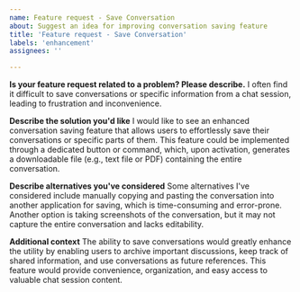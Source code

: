 ```yaml
---
name: Feature request - Save Conversation
about: Suggest an idea for improving conversation saving feature
title: 'Feature request - Save Conversation'
labels: 'enhancement'
assignees: ''

---
```


**Is your feature request related to a problem? Please describe.**
I often find it difficult to save conversations or specific information from a chat session, leading to frustration and inconvenience.

**Describe the solution you'd like**
I would like to see an enhanced conversation saving feature that allows users to effortlessly save their conversations or specific parts of them. This feature could be implemented through a dedicated button or command, which, upon activation, generates a downloadable file (e.g., text file or PDF) containing the entire conversation.

**Describe alternatives you've considered**
Some alternatives I've considered include manually copying and pasting the conversation into another application for saving, which is time-consuming and error-prone. Another option is taking screenshots of the conversation, but it may not capture the entire conversation and lacks editability.

**Additional context**
The ability to save conversations would greatly enhance the utility by enabling users to archive important discussions, keep track of shared information, and use conversations as future references. This feature would provide convenience, organization, and easy access to valuable chat session content.
